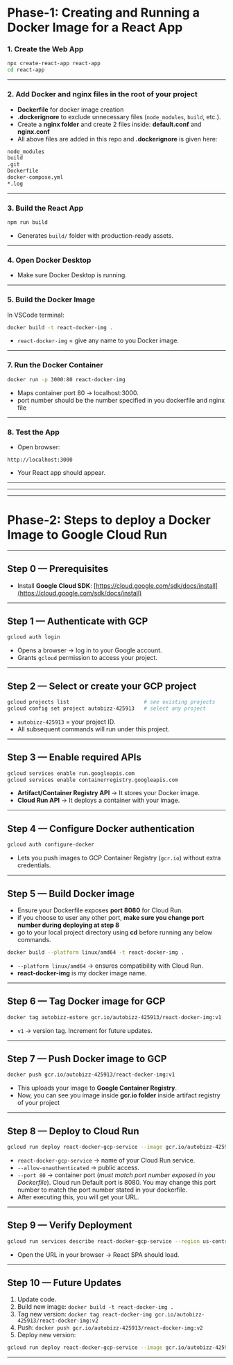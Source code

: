 # Phase-1: Creating and Running a Docker Image for a React App 

### **1. Create the Web App**

```bash
npx create-react-app react-app
cd react-app
```

---

### **2. Add Docker and nginx files in the root of your project**

* **Dockerfile** for docker image creation
* **.dockerignore** to exclude unnecessary files (`node_modules`, `build`, etc.).
* Create a **nginx folder** and create 2 files inside: **default.conf** and **nginx.conf**
* All above files are added in this repo and **.dockerignore** is given here:

```bash
node_modules
build
.git
Dockerfile
docker-compose.yml
*.log
```
  

---

### **3. Build the React App**

```bash
npm run build
```

* Generates `build/` folder with production-ready assets.

---


### **4. Open Docker Desktop**

* Make sure Docker Desktop is running.

---

### **5. Build the Docker Image**

In VSCode terminal:

```bash
docker build -t react-docker-img .
```

* `react-docker-img` = give any name to you Docker image.

---

### **7. Run the Docker Container**

```bash
docker run -p 3000:80 react-docker-img
```

* Maps container port 80 → localhost:3000.
* port number should be the number specified in you dockerfile and nginx file

---

### **8. Test the App**

* Open browser:

```
http://localhost:3000
```

* Your React app should appear.

---
---
---



# Phase-2: Steps to deploy a Docker Image to **Google Cloud Run**

---

## **Step 0 — Prerequisites**

* Install **Google Cloud SDK**: [https://cloud.google.com/sdk/docs/install](https://cloud.google.com/sdk/docs/install)

---

## **Step 1 — Authenticate with GCP**

```bash
gcloud auth login
```

* Opens a browser → log in to your Google account.
* Grants `gcloud` permission to access your project.

---

## **Step 2 — Select or create your GCP project**

```bash
gcloud projects list                        # see existing projects
gcloud config set project autobizz-425913   # select any project
```

* `autobizz-425913` = your project ID.
* All subsequent commands will run under this project.

---

## **Step 3 — Enable required APIs**

```bash
gcloud services enable run.googleapis.com
gcloud services enable containerregistry.googleapis.com
```

* **Artifact/Container Registry API** → It stores your Docker image.
* **Cloud Run API** → It deploys a container with your image.

---

## **Step 4 — Configure Docker authentication**

```bash
gcloud auth configure-docker
```

* Lets you push images to GCP Container Registry (`gcr.io`) without extra credentials.

---

## **Step 5 — Build Docker image**

* Ensure your Dockerfile exposes **port 8080** for Cloud Run.
* if you choose to user any other port, **make sure you change port number during deploying at step 8**
* go to your local project directory using **cd** before running any below commands.

```bash
docker build --platform linux/amd64 -t react-docker-img .
```

* `--platform linux/amd64` → ensures compatibility with Cloud Run.
* **react-docker-img** is my docker image name.

---

## **Step 6 — Tag Docker image for GCP**

```bash
docker tag autobizz-estore gcr.io/autobizz-425913/react-docker-img:v1
```

* `v1` → version tag. Increment for future updates.

---

## **Step 7 — Push Docker image to GCP**

```bash
docker push gcr.io/autobizz-425913/react-docker-img:v1
```

* This uploads your image to **Google Container Registry**.
* Now, you can see you image inside **gcr.io folder** inside artifact registry of your project

---

## **Step 8 — Deploy to Cloud Run**

```bash
gcloud run deploy react-docker-gcp-service --image gcr.io/autobizz-425913/react-docker-img:v1 --platform managed --region us-central1 --allow-unauthenticated --port 80
```

* `react-docker-gcp-service` → name of your Cloud Run service.
* `--allow-unauthenticated` → public access.
* `--port 80` → container port (_must match port number exposed in you Dockerfile_). Cloud run Default port is 8080. You may change this port number to match the port number stated in your dockerfile.
* After executing this, you will get your URL.

---

## **Step 9 — Verify Deployment**

```bash
gcloud run services describe react-docker-gcp-service --region us-central1 --format='value(status.url)'
```

* Open the URL in your browser → React SPA should load.

---

## **Step 10 — Future Updates**

1. Update code.
2. Build new image: `docker build -t react-docker-img .`
3. Tag new version: `docker tag react-docker-img gcr.io/autobizz-425913/react-docker-img:v2`
4. Push: `docker push gcr.io/autobizz-425913/react-docker-img:v2`
5. Deploy new version:

```bash
gcloud run deploy react-docker-gcp-service --image gcr.io/autobizz-425913/react-docker-img:v2 --platform managed --region us-central1 --allow-unauthenticated --port 80
```

---

